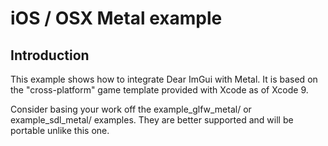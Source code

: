 # iOS / OSX Metal example

## Introduction

This example shows how to integrate Dear ImGui with Metal. It is based on the "cross-platform" game template provided with Xcode as of Xcode 9.

Consider basing your work off the example_glfw_metal/ or example_sdl_metal/ examples. They are better supported and will be portable unlike this one.



